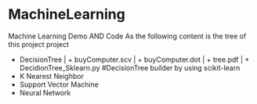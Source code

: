 # MachineLearning
Machine Learning Demo AND Code
As the following content is the tree of this project
project
   + DecisionTree
   |     + buyComputer.scv
   |     + buyComputer.dot
   |     + tree.pdf
   |     + DecidionTree_Sklearn.py #DecisionTree builder by using scikit-learn
   + K Nearest Neighbor
   + Support Vector Machine
   + Neural Network
